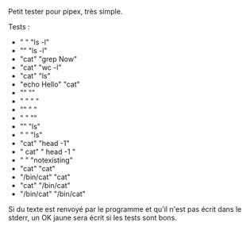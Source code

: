 Petit tester pour pipex, très simple.

Tests :
- " " "ls -l"
- "" "ls -l"
- "cat" "grep Now"
- "cat" "wc -l"
- "cat" "ls"
- "echo Hello" "cat"
- "" ""
- " " " "
- "" " "
- " " ""
- "" "ls"
- " " "ls"
- "cat" "head -1"
- " cat" "     head -1   "
- " " "notexisting"
- "cat" "cat"
- "/bin/cat" "cat"
- "cat" "/bin/cat"
- "/bin/cat" "/bin/cat"

Si du texte est renvoyé par le programme et qu'il n'est pas écrit dans le stderr, un OK jaune sera écrit si les tests sont bons.
